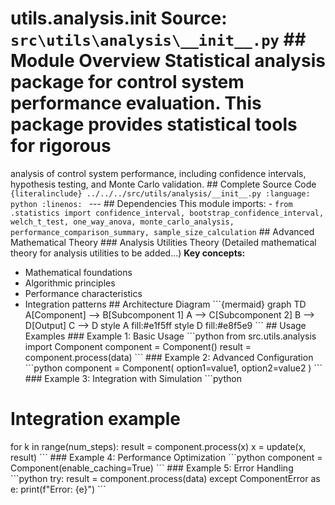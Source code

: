 # utils.analysis.__init__ **Source:** `src\utils\analysis\__init__.py` ## Module Overview Statistical analysis package for control system performance evaluation. This package provides statistical tools for rigorous
analysis of control system performance, including confidence intervals,
hypothesis testing, and Monte Carlo validation. ## Complete Source Code ```{literalinclude} ../../../src/utils/analysis/__init__.py
:language: python
:linenos:
``` --- ## Dependencies This module imports: - `from .statistics import confidence_interval, bootstrap_confidence_interval, welch_t_test, one_way_anova, monte_carlo_analysis, performance_comparison_summary, sample_size_calculation` ## Advanced Mathematical Theory ### Analysis Utilities Theory (Detailed mathematical theory for analysis utilities to be added...) **Key concepts:**
- Mathematical foundations
- Algorithmic principles
- Performance characteristics
- Integration patterns ## Architecture Diagram \`\`\`{mermaid}
graph TD A[Component] --> B[Subcomponent 1] A --> C[Subcomponent 2] B --> D[Output] C --> D style A fill:#e1f5ff style D fill:#e8f5e9
\`\`\` ## Usage Examples ### Example 1: Basic Usage \`\`\`python
from src.utils.analysis import Component component = Component()
result = component.process(data)
\`\`\` ### Example 2: Advanced Configuration \`\`\`python
component = Component( option1=value1, option2=value2
)
\`\`\` ### Example 3: Integration with Simulation \`\`\`python
# Integration example
for k in range(num_steps): result = component.process(x) x = update(x, result)
\`\`\` ### Example 4: Performance Optimization \`\`\`python
component = Component(enable_caching=True)
\`\`\` ### Example 5: Error Handling \`\`\`python
try: result = component.process(data)
except ComponentError as e: print(f"Error: {e}")
\`\`\` 